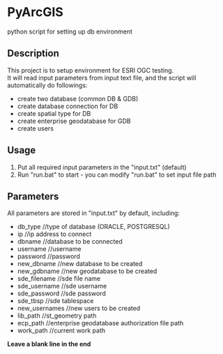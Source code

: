 # PyArcGIS
python script for setting up db environment
## Description
This project is to setup environment for ESRI OGC testing.  
It will read input parameters from input text file, and the script will automatically do followings:  
- create two database (common DB & GDB)
- create database connection for DB
- create spatial type for DB
- create enterprise geodatabase for GDB
- create users
## Usage
1. Put all required input parameters in the "input.txt" (default)
2. Run "run.bat" to start - you can modify "run.bat" to set input file path
## Parameters
All parameters are stored in "input.txt" by default, including:  
- db_type  //type of database (ORACLE, POSTGRESQL)  
- ip  //ip address to connect  
- dbname  //database to be connected  
- username  //username  
- password  //password  
- new_dbname  //new database to be created  
- new_gdbname  //new geodatabase to be created  
- sde_filename  //sde file name  
- sde_username  //sde username  
- sde_password  //sde password  
- sde_tbsp  //sde tablespace  
- new_usernames  //new users to be created  
- lib_path  //st_geometry path  
- ecp_path  //enterprise geodatabase authorization file path  
- work_path  //current work path  

__Leave a blank line in the end__
